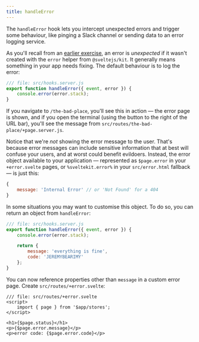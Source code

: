```yaml
---
title: handleError
---
```


The `handleError` hook lets you intercept unexpected errors and trigger some behaviour, like pinging a Slack channel or sending data to an error logging service.

As you'll recall from an [earlier exercise](error-basics), an error is _unexpected_ if it wasn't created with the `error` helper from `@sveltejs/kit`. It generally means something in your app needs fixing. The default behaviour is to log the error:

```js
/// file: src/hooks.server.js
export function handleError({ event, error }) {
	console.error(error.stack);
}
```

If you navigate to `/the-bad-place`, you'll see this in action — the error page is shown, and if you open the terminal (using the button to the right of the URL bar), you'll see the message from `src/routes/the-bad-place/+page.server.js`.

Notice that we're _not_ showing the error message to the user. That's because error messages can include sensitive information that at best will confuse your users, and at worst could benefit evildoers. Instead, the error object available to your application — represented as `$page.error` in your `+error.svelte` pages, or `%sveltekit.error%` in your `src/error.html` fallback — is just this:

<!-- prettier-ignore-start -->
```js
{
	message: 'Internal Error' // or 'Not Found' for a 404
}
```
<!-- prettier-ignore-end -->

In some situations you may want to customise this object. To do so, you can return an object from `handleError`:

```js
/// file: src/hooks.server.js
export function handleError({ event, error }) {
	console.error(error.stack);

	return {
		message: 'everything is fine',
		code: 'JEREMYBEARIMY'
	};
}
```

You can now reference properties other than `message` in a custom error page. Create `src/routes/+error.svelte`:

```svelte
/// file: src/routes/+error.svelte
<script>
	import { page } from '$app/stores';
</script>

<h1>{$page.status}</h1>
<p>{$page.error.message}</p>
<p>error code: {$page.error.code}</p>
```
